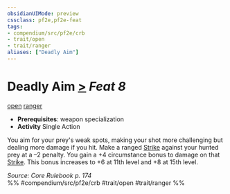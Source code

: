 ```yaml
---
obsidianUIMode: preview
cssclass: pf2e,pf2e-feat
tags:
- compendium/src/pf2e/crb
- trait/open
- trait/ranger
aliases: ["Deadly Aim"]
---
```

# Deadly Aim  [>](../../rules/core-rulebook/chapter-9-playing-the-game.md#Actions "Single Action") *Feat 8*  
[open](../../rules/traits/open.md)  [ranger](../../rules/traits/ranger.md)  

- **Prerequisites**: weapon specialization
- **Activity** Single Action

You aim for your prey's weak spots, making your shot more challenging but dealing more damage if you hit. Make a ranged [Strike](../../rules/actions/strike.md) against your hunted prey at a –2 penalty. You gain a +4 circumstance bonus to damage on that [Strike](../../rules/actions/strike.md). This bonus increases to +6 at 11th level and +8 at 15th level.

*Source: Core Rulebook p. 174*  
%% #compendium/src/pf2e/crb #trait/open #trait/ranger %%